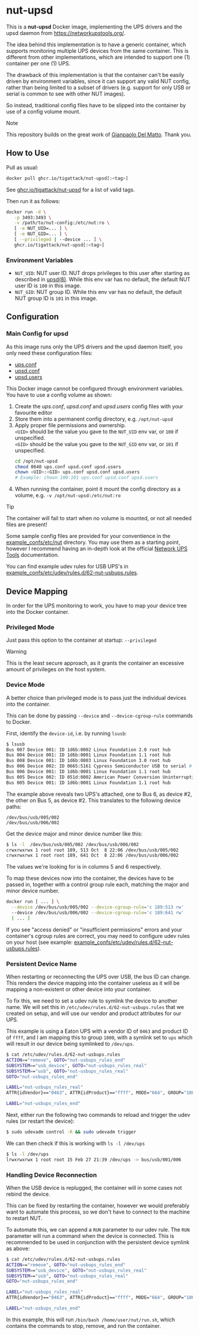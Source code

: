 # nut-upsd

This is a **nut-upsd** Docker image, implementing the UPS drivers and the upsd daemon from https://networkupstools.org/.

The idea behind this implementation is to have a generic container, which supports monitoring multiple UPS devices from the same container.
This is different from other implementations, which are intended to support one (1) container per one (1) UPS.

The drawback of this implementation is that the container can't be easily driven by environment variables, since it can support any valid NUT config, rather than being limited to a subset of drivers (e.g. support for only USB or serial is common to see with other NUT images).

So instead, traditional config files have to be slipped into the container by use of a config volume mount.

> [!NOTE]
> This repository builds on the great work of [Gianpaolo Del Matto](https://github.com/gpdm). Thank you.

## How to Use

Pull as usual:

```sh
docker pull ghcr.io/tigattack/nut-upsd[:<tag>]
```

See [ghcr.io/tigattack/nut-upsd](https://github.com/users/tigattack/packages/container/package/nut-upsd) for a list of valid tags.

Then run it as follows:

```sh
docker run -d \
   -p 3493:3493 \
   -v /path/to/nut-config:/etc/nut:ro \
   [ -e NUT_UID=... ] \
   [ -e NUT_GID=... ] \
   [ --privileged | --device ... ] \
   ghcr.io/tigattack/nut-upsd[:<tag>]
```

### Environment Variables

* `NUT_UID`: NUT user ID. NUT drops privileges to this user after starting as described in [upsd(8)](https://networkupstools.org/docs/man/upsd.html). While this env var has no default, the default NUT user ID is `100` in this image.
* `NUT_GID`: NUT group ID. While this env var has no default, the default NUT group ID is `101` in this image.

## Configuration

### Main Config for upsd

As this image runs only the UPS drivers and the upsd daemon itself, you only need these configuration files:

* [ups.conf](https://networkupstools.org/docs/man/nut.conf.html)
* [upsd.conf](https://networkupstools.org/docs/man/upsd.conf.html)
* [upsd.users](https://networkupstools.org/docs/man/upsd.users.html)

This Docker image cannot be configured through environment variables. You have to use a config volume as shown:

1. Create the *ups.conf*, *upsd.conf* and *upsd.users* config files with your favourite editor
2. Store them into a permanent config directory, e.g. `/opt/nut-upsd`
3. Apply proper file permissions and ownership.  
   `<UID>` should be the value you gave to the `NUT_UID` env var, or `100` if unspecified.  
   `<GID>` should be the value you gave to the `NUT_GID` env var, or `101` if unspecified.
   ```sh
   cd /opt/nut-upsd
   chmod 0640 ups.conf upsd.conf upsd.users
   chown <UID>:<GID> ups.conf upsd.conf upsd.users
   # Example: chown 100:101 ups.conf upsd.conf upsd.users
   ```
4. When running the container, point it mount the config directory as a volume, e.g.
   `-v /opt/nut-upsd:/etc/nut:ro`

> [!TIP]
> The container will fail to start when no volume is mounted, or not all needed files are present!

Some sample config files are provided for your conventience in the [example_confs/etc/nut](example_confs/etc/nut) directory. You may use them as a starting point, however I recommend having an in-depth look at the official [Network UPS Tools](https://networkupstools.org/) documentation.

You can find example udev rules for USB UPS's in [example_confs/etc/udev/rules.d/62-nut-usbups.rules](example_confs/etc/udev/rules.d/62-nut-usbups.rules).

## Device Mapping

In order for the UPS monitoring to work, you have to map your device tree into the Docker container.

### Privileged Mode

Just pass this option to the container at startup: `--privileged`

> [!WARNING]
> This is the least secure approach, as it grants the container an excessive amount of privileges on the host system.

### Device Mode

A better choice than privileged mode is to pass just the individual devices into the container.

This can be done by passing `--device` and `--device-cgroup-rule` commands to Docker.

First, identify the `device-id`, i.e. by running `lsusb`:

```sh
$ lsusb
Bus 007 Device 001: ID 1d6b:0002 Linux Foundation 2.0 root hub
Bus 004 Device 001: ID 1d6b:0001 Linux Foundation 1.1 root hub
Bus 008 Device 001: ID 1d6b:0003 Linux Foundation 3.0 root hub
Bus 006 Device 002: ID 0665:5161 Cypress Semiconductor USB to serial # << generic UPS on USB
Bus 006 Device 001: ID 1d6b:0001 Linux Foundation 1.1 root hub
Bus 005 Device 002: ID 051d:0002 American Power Conversion Uninterruptible Power Supply # << APC UPS on USB
Bus 005 Device 001: ID 1d6b:0001 Linux Foundation 1.1 root hub
```

The example above reveals two UPS's attached, one to Bus 6, as device #2, the other on Bus 5, as device #2.
This translates to the following device paths:

```
/dev/bus/usb/005/002
/dev/bus/usb/006/002
```

Get the device major and minor device number like this:

```sh
$ ls -l  /dev/bus/usb/005/002 /dev/bus/usb/006/002
crwxrwxrwx 1 root root 189, 513 Oct  8 22:06 /dev/bus/usb/005/002
crwxrwxrwx 1 root root 189, 641 Oct  8 22:06 /dev/bus/usb/006/002
```

The values we're looking for is in columns 5 and 6 respectively.

To map these devices now into the container, the devices have to be passed in, together with a control group rule each, matching the major and minor device number.

```sh
docker run [ ... ] \
  --device /dev/bus/usb/005/002 --device-cgroup-rule='c 189:513 rw'
  --device /dev/bus/usb/006/002 --device-cgroup-rule='c 189:641 rw'
  [ ... ]
```

If you see "access denied" or "insufficient permissions" errors and your container's cgroup rules are correct, you may need to configure udev rules on your host (see example: [example_confs/etc/udev/rules.d/62-nut-usbups.rules](example_confs/etc/udev/rules.d/62-nut-usbups.rules)).

### Persistent Device Name

When restarting or reconnecting the UPS over USB, the bus ID can change. This renders the device mapping into the container useless as it will be mapping a non-existent or other device into your container.

To fix this, we need to set a udev rule to symlink the device to another name. We will set this in `/etc/udev/rules.d/62-nut-usbups.rules` that we created on setup, and will use our vendor and product attributes for our UPS.

This example is using a Eaton UPS with a vendor ID of `0463` and product ID of `ffff`, and I am mapping this to group `1000`, with a symlink set to `ups` which will result in our device being symlinked to `/dev/ups`.

```sh
$ cat /etc/udev/rules.d/62-nut-usbups.rules
ACTION=="remove", GOTO="nut-usbups_rules_end"
SUBSYSTEM=="usb_device", GOTO="nut-usbups_rules_real"
SUBSYSTEM=="usb", GOTO="nut-usbups_rules_real"
GOTO="nut-usbups_rules_end"

LABEL="nut-usbups_rules_real"
ATTR{idVendor}=="0463", ATTR{idProduct}=="ffff", MODE="664", GROUP="1000", SYMLINK+="ups"

LABEL="nut-usbups_rules_end"
```

Next, either run the following two commands to reload and trigger the udev rules (or restart the device):

```sh
$ sudo udevadm control -R && sudo udevadm trigger
```

We can then check if this is working with `ls -l /dev/ups`

```sh
$ ls -l /dev/ups
lrwxrwxrwx 1 root root 15 Feb 27 21:39 /dev/ups -> bus/usb/001/006
```

### Handling Device Reconnection

When the USB device is replugged, the container will in some cases not rebind the device.

This can be fixed by restarting the container, however we would preferably want to automate this process, so we don't have to connect to the machine to restart NUT.

To automate this, we can append a `RUN` parameter to our udev rule. The `RUN` parameter will run a command when the device is connected. This is recommended to be used in conjunction with the persistent device symlink as above:

```sh
$ cat /etc/udev/rules.d/62-nut-usbups.rules 
ACTION=="remove", GOTO="nut-usbups_rules_end"
SUBSYSTEM=="usb_device", GOTO="nut-usbups_rules_real"
SUBSYSTEM=="usb", GOTO="nut-usbups_rules_real"
GOTO="nut-usbups_rules_end"

LABEL="nut-usbups_rules_real"
ATTR{idVendor}=="0463", ATTR{idProduct}=="ffff", MODE="664", GROUP="1000", SYMLINK+="ups", RUN+="/bin/bash /home/user/nut/run.sh"

LABEL="nut-usbups_rules_end"
```

In this example, this will run `/bin/bash /home/user/nut/run.sh`, which contains the commands to stop, remove, and run the container.

